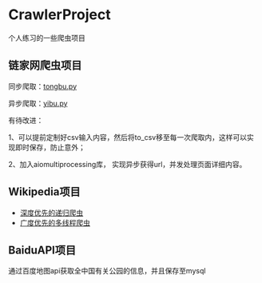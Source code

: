 # CrawlerProject
个人练习的一些爬虫项目
## 链家网爬虫项目
同步爬取：[tongbu.py](https://github.com/LMFrank/CrawlerProject/blob/master/LianJia/tongbu.py)

异步爬取：[yibu.py](https://github.com/LMFrank/CrawlerProject/blob/master/LianJia/yibu.py)

有待改进：

1、可以提前定制好csv输入内容，然后将to_csv移至每一次爬取内，这样可以实现即时保存，防止意外；

2、加入aiomultiprocessing库， 实现异步获得url，并发处理页面详细内容。
## Wikipedia项目
* [深度优先的递归爬虫](https://github.com/LMFrank/CrawlerProject/blob/master/Wikipedia/Depth_First.py)
* [广度优先的多线程爬虫](https://github.com/LMFrank/CrawlerProject/blob/master/Wikipedia/Breadth_First.py)
## BaiduAPI项目
通过百度地图api获取全中国有关公园的信息，并且保存至mysql
